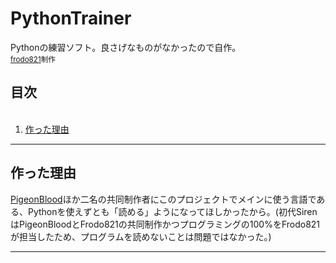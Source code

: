 # PythonTrainer
Pythonの練習ソフト。良さげなものがなかったので自作。<br>
<sub style="text-align: left;"><a href="https://github.com/frodo821">frodo821</a>制作</sub>

## 目次
<ol>
  <li><a href="#作った理由">作った理由</a></li>
</ol>

------
## 作った理由
<a href="https://github.com/pigeonblood">PigeonBlood</a>ほか二名の共同制作者にこのプロジェクトでメインに使う言語である、Pythonを使えずとも「読める」ようになってほしかったから。(初代SirenはPigeonBloodとFrodo821の共同制作かつプログラミングの100%をFrodo821が担当したため、プログラムを読めないことは問題ではなかった。)

------
## 
